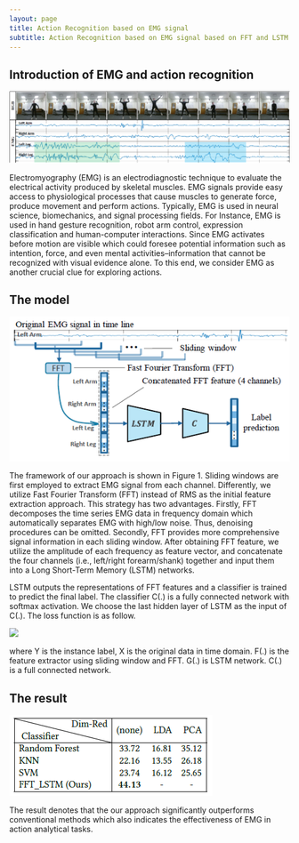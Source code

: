 ```yaml
---
layout: page
title: Action Recognition based on EMG signal
subtitle: Action Recognition based on EMG signal based on FFT and LSTM
---
```


## Introduction of EMG and action recognition 
![avatar](/projects/EMG/EMG_explain.png)

Electromyography (EMG) is an electrodiagnostic technique to evaluate the electrical activity produced by skeletal muscles. EMG signals provide easy access to physiological processes that cause muscles to generate force, produce movement and perform actions. Typically, EMG is used in neural science, biomechanics, and signal processing fields. For Instance, EMG is used in hand gesture recognition, robot arm control, expression classification and human-computer interactions. Since EMG activates before motion are visible which could foresee potential information such as intention, force, and even mental activities–information that cannot be recognized with visual evidence alone. To this end, we consider EMG as another crucial clue for exploring actions.

## The model
![avatar](/projects/EMG/EMG_model.png)

The framework of our approach is shown in Figure 1. Sliding windows are first employed to extract EMG signal from each channel. Differently, we utilize Fast Fourier Transform (FFT) instead of RMS as the initial feature extraction approach. This strategy has two advantages. Firstly, FFT decomposes the time series EMG data in frequency domain which automatically separates EMG with high/low noise. Thus, denoising procedures can be omitted. Secondly, FFT provides more comprehensive signal information in each sliding window. After obtaining FFT feature, we utilize the amplitude of each frequency as feature vector, and concatenate the four channels (i.e., left/right forearm/shank) together and input them into a Long Short-Term Memory (LSTM) networks.

LSTM outputs the representations of FFT features and a classifier is trained to predict the final label. The classifier C(.) is a fully connected network with softmax activation. We choose the last hidden layer of LSTM as the input of C(.). The loss function is as follow.

<img src="http://chart.googleapis.com/chart?cht=tx&chl= L = \|Y-C(G(F(X))\|_F^2" style="border:none;">

where Y is the instance label, X is the original data in time domain. F(.) is the feature extractor using sliding window and FFT. G(.) is LSTM network. C(.) is a full connected network.

## The result
![avatar](/projects/EMG/EMG_result_2.png)

The result denotes that the our approach significantly outperforms conventional methods which also indicates the effectiveness of EMG in action analytical tasks.